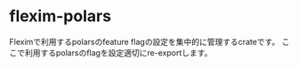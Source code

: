 # flexim-polars

Fleximで利用するpolarsのfeature flagの設定を集中的に管理するcrateです。
ここで利用するpolarsのflagを設定適切にre-exportします。
